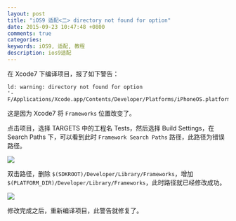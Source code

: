 ```yaml
---
layout: post
title: "iOS9 适配<二> directory not found for option"
date: 2015-09-23 10:47:48 +0800
comments: true
categories: 
keywords: iOS9, 适配, 教程
description: ios9适配
---
```


在 Xcode7 下编译项目，报了如下警告：

```
ld: warning: directory not found for option 
'-F/Applications/Xcode.app/Contents/Developer/Platforms/iPhoneOS.platform/Developer/SDKs/iPhoneOS9.0.sdk/Developer/Library/Frameworks'
```

这是因为 Xcode7 将 `Frameworks` 位置改变了。

<!--more-->

点击项目，选择 TARGETS 中的工程名 Tests，然后选择 Build Settings，在 Search Paths 下，可以看到此时 `Framework Search Paths` 路径，此路径为错误路径。

![](http://i3.tietuku.com/40d46fe638434b1e.png)

双击路径，删除 `$(SDKROOT)/Developer/Library/Frameworks`，增加 `$(PLATFORM_DIR)/Developer/Library/Frameworks`，此时路径就已经修改成功。

![](http://i3.tietuku.com/6b824df6fd5bc002.png)

修改完成之后，重新编译项目，此警告就修复了。


